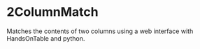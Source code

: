 2ColumnMatch
============

Matches the contents of two columns using a web interface with HandsOnTable and python.
